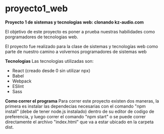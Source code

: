 # proyecto1_web
**Proyecto 1 de sistemas y tecnologias web: clonando kz-audio.com**

El objetivo de este proyecto es poner a prueba nuestras habilidades como porgramadores de tecnologias web. 

El proyecto fue realizado para la clase de sistemas y tecnologías web como parte de nuestro camino a volvernos programadores de sistemas web


**Tecnologias**
Las tecnologias utilizadas son: 
- React (creado desde 0 sin utilizar npx)
- Babel
- Webpack
- ESlint
- Sass

**Como correr el programa**
Para correr este proyecto existen dos maneras, la primera es instalar las dependecias necesarias con el comando "npm install" (debe de tener node.js instalado) dentro de su editor de codigo de preferencia, y luego correr el comando "npm start" o se puede correr directamente el archivo "index.html" que va a estar ubicado en la carpeta dist.

